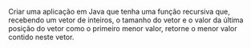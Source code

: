  Criar uma aplicação em Java que tenha uma função recursiva que, recebendo um vetor de inteiros, o 
tamanho do vetor e o valor da última posição do vetor como o primeiro menor valor, retorne o menor 
valor contido neste vetor.


